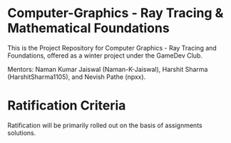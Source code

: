 # Computer-Graphics - Ray Tracing & Mathematical Foundations

This is the Project Repository for Computer Graphics - Ray Tracing and Foundations, offered as a winter project under the GameDev Club. 

Mentors: Naman Kumar Jaiswal (Naman-K-Jaiswal), Harshit Sharma (HarshitSharma1105), and Nevish Pathe (npxx).

# Ratification Criteria

Ratification will be primarily rolled out on the basis of assignments solutions.
